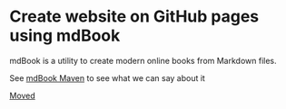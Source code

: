 # Create website on GitHub pages using mdBook


mdBook is a utility to create modern online books from Markdown files.

See [mdBook Maven](https://mdbook.code-maven.com/) to see what we can say about it

[Moved](https://mdbook.code-maven.com/github-pages-with-mdbook)
